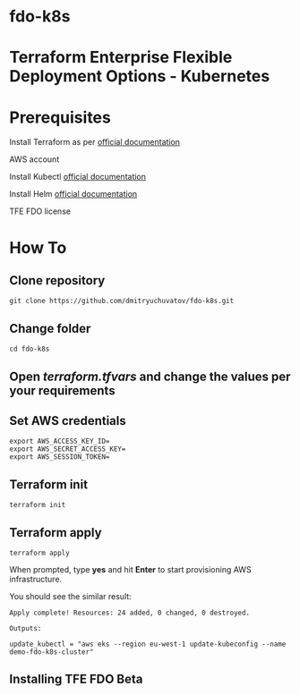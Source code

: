 # fdo-k8s

# Terraform Enterprise Flexible Deployment Options - Kubernetes


# Prerequisites
Install Terraform as per [official documentation](https://developer.hashicorp.com/terraform/tutorials/aws-get-started/install-cli)

AWS account

Install Kubectl [official documentation](https://kubernetes.io/docs/tasks/tools/)

Install Helm [official documentation](https://helm.sh/docs/intro/install/)

TFE FDO license

# How To

## Clone repository

```
git clone https://github.com/dmitryuchuvatov/fdo-k8s.git
```

## Change folder

```
cd fdo-k8s
```

## Open *terraform.tfvars* and change the values per your requirements

## Set AWS credentials

```
export AWS_ACCESS_KEY_ID=
export AWS_SECRET_ACCESS_KEY=
export AWS_SESSION_TOKEN=
```

## Terraform init
```
terraform init
```

## Terraform apply

```
terraform apply
```

When prompted, type **yes** and hit **Enter** to start provisioning AWS infrastructure.

You should see the similar result:

```
Apply complete! Resources: 24 added, 0 changed, 0 destroyed.

Outputs:

update_kubectl = "aws eks --region eu-west-1 update-kubeconfig --name demo-fdo-k8s-cluster"
```

## Installing TFE FDO Beta




